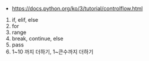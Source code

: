* https://docs.python.org/ko/3/tutorial/controlflow.html

1. if, elif, else
1. for
1. range
1. break, continue, else
1. pass
1. 1~10 까지 더하기, 1~큰수까지 더하기
